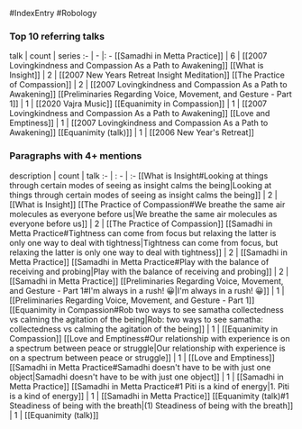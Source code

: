#IndexEntry #Robology

### Top 10 referring talks
talk | count | series
:- | - |: -
[[Samadhi in Metta Practice]] | 6 | [[2007 Lovingkindness and Compassion As a Path to Awakening]]
[[What is Insight]] | 2 | [[2007 New Years Retreat Insight Meditation]]
[[The Practice of Compassion]] | 2 | [[2007 Lovingkindness and Compassion As a Path to Awakening]]
[[Preliminaries Regarding Voice, Movement, and Gesture - Part 1]] | 1 | [[2020 Vajra Music]]
[[Equanimity in Compassion]] | 1 | [[2007 Lovingkindness and Compassion As a Path to Awakening]]
[[Love and Emptiness]] | 1 | [[2007 Lovingkindness and Compassion As a Path to Awakening]]
[[Equanimity (talk)]] | 1 | [[2006 New Year's Retreat]]

### Paragraphs with 4+ mentions
description | count | talk
:- | : - | :-
[[What is Insight#Looking at things through certain modes of seeing as insight calms the being\|Looking at things through certain modes of seeing as insight calms the being]] | 2 | [[What is Insight]]
[[The Practice of Compassion#We breathe the same air molecules as everyone before us\|We breathe the same air molecules as everyone before us]] | 2 | [[The Practice of Compassion]]
[[Samadhi in Metta Practice#Tightness can come from focus but relaxing the latter is only one way to deal with tightness\|Tightness can come from focus, but relaxing the latter is only one way to deal with tightness]] | 2 | [[Samadhi in Metta Practice]]
[[Samadhi in Metta Practice#Play with the balance of receiving and probing\|Play with the balance of receiving and probing]] | 2 | [[Samadhi in Metta Practice]]
[[Preliminaries Regarding Voice, Movement, and Gesture - Part 1#I'm always in a rush! 😀\|I'm always in a rush! 😀]] | 1 | [[Preliminaries Regarding Voice, Movement, and Gesture - Part 1]]
[[Equanimity in Compassion#Rob two ways to see samatha collectedness vs calming the agitation of the being\|Rob: two ways to see samatha: collectedness vs calming the agitation of the being]] | 1 | [[Equanimity in Compassion]]
[[Love and Emptiness#Our relationship with experience is on a spectrum between peace or struggle\|Our relationship with experience is on a spectrum between peace or struggle]] | 1 | [[Love and Emptiness]]
[[Samadhi in Metta Practice#Samadhi doesn't have to be with just one object\|Samadhi doesn't have to be with just one object]] | 1 | [[Samadhi in Metta Practice]]
[[Samadhi in Metta Practice#1 Piti is a kind of energy\|1. Piti is a kind of energy]] | 1 | [[Samadhi in Metta Practice]]
[[Equanimity (talk)#1 Steadiness of being with the breath\|(1) Steadiness of being with the breath]] | 1 | [[Equanimity (talk)]]

